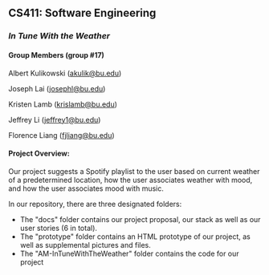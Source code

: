 ## CS411: Software Engineering

### _In Tune With the Weather_

#### Group Members (group #17)

Albert Kulikowski (akulik@bu.edu)

Joseph Lai (josephl@bu.edu)

Kristen Lamb (krislamb@bu.edu)

Jeffrey Li (jeffrey1@bu.edu)

Florence Liang (fjliang@bu.edu)

#### Project Overview:
Our project suggests a Spotify playlist to the user based on current weather of a predetermined location, how the user associates weather with mood, and how the user associates mood with music.
  
In our repository, there are three designated folders:
* The "docs" folder contains our project proposal, our stack as well as our user stories (6 in total).
* The "prototype" folder contains an HTML prototype of our project, as well as supplemental pictures and files.
* The "AM-InTuneWithTheWeather" folder contains the code for our project
